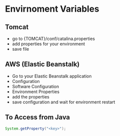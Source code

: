 # Envirnoment Variables

## Tomcat
* go to {TOMCAT}/conf/catalina.properties
* add properties for your environment
* save file

## AWS (Elastic Beanstalk)
* Go to your Elastic Beanstalk application
* Configuration
* Software Configuration
* Environment Properties
* add the properties
* save configuration and wait for environment restart

## To Access from Java
```java
System.getProperty("<key>");
```
